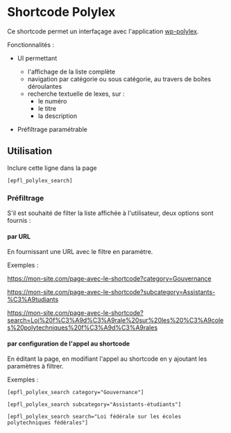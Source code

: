 # Shortcode Polylex

Ce shortcode permet un interfaçage avec l'application [wp-polylex](https://github.com/epfl-si/wp-polylex).

Fonctionnalités :
- UI permettant
    -  l'affichage de la liste complète
    -  navigation par catégorie ou sous catégorie, au travers de boîtes déroulantes
    -  recherche textuelle de lexes, sur :
        -  le numéro
        -  le titre
        -  la description

- Préfiltrage paramétrable

## Utilisation

Inclure cette ligne dans la page
```
[epfl_polylex_search]
```

###  Préfiltrage

S'il est souhaité de filter la liste affichée à l'utilisateur, deux options sont fournis :

#### par URL

En fournissant une URL avec le filtre en paramètre.

Exemples :

https://mon-site.com/page-avec-le-shortcode?category=Gouvernance

https://mon-site.com/page-avec-le-shortcode?subcategory=Assistants-%C3%A9tudiants

https://mon-site.com/page-avec-le-shortcode?search=Loi%20f%C3%A9d%C3%A9rale%20sur%20les%20%C3%A9coles%20polytechniques%20f%C3%A9d%C3%A9rales


#### par configuration de l'appel au shortcode

En éditant la page, en modifiant l'appel au shortcode en y ajoutant les paramètres à filtrer.

Exemples :
```
[epfl_polylex_search category="Gouvernance"]
```

```
[epfl_polylex_search subcategory="Assistants-étudiants"]
```

```
[epfl_polylex_search search="Loi fédérale sur les écoles polytechniques fédérales"]
```

